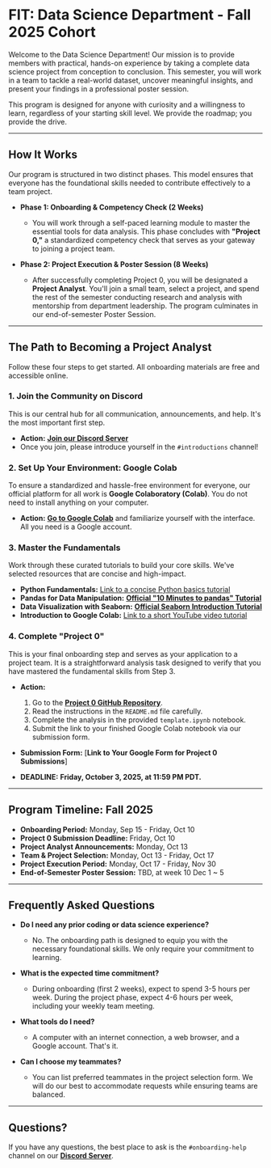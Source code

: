 # FIT: Data Science Department - Fall 2025 Cohort

Welcome to the Data Science Department! Our mission is to provide members with practical, hands-on experience by taking a complete data science project from conception to conclusion. This semester, you will work in a team to tackle a real-world dataset, uncover meaningful insights, and present your findings in a professional poster session.

This program is designed for anyone with curiosity and a willingness to learn, regardless of your starting skill level. We provide the roadmap; you provide the drive.

---

## How It Works

Our program is structured in two distinct phases. This model ensures that everyone has the foundational skills needed to contribute effectively to a team project.

-   **Phase 1: Onboarding & Competency Check (2 Weeks)**
    -   You will work through a self-paced learning module to master the essential tools for data analysis. This phase concludes with **"Project 0,"** a standardized competency check that serves as your gateway to joining a project team.

-   **Phase 2: Project Execution & Poster Session (8 Weeks)**
    -   After successfully completing Project 0, you will be designated a **Project Analyst**. You'll join a small team, select a project, and spend the rest of the semester conducting research and analysis with mentorship from department leadership. The program culminates in our end-of-semester Poster Session.

---

## The Path to Becoming a Project Analyst

Follow these four steps to get started. All onboarding materials are free and accessible online.

### 1. Join the Community on Discord
This is our central hub for all communication, announcements, and help. It's the most important first step.

-   **Action:** [**Join our Discord Server**](https://discord.gg/ZJBr5tnb53)
-   Once you join, please introduce yourself in the `#introductions` channel!

### 2. Set Up Your Environment: Google Colab
To ensure a standardized and hassle-free environment for everyone, our official platform for all work is **Google Colaboratory (Colab)**. You do not need to install anything on your computer.

-   **Action:** [**Go to Google Colab**](https://colab.research.google.com/) and familiarize yourself with the interface. All you need is a Google account.

### 3. Master the Fundamentals
Work through these curated tutorials to build your core skills. We've selected resources that are concise and high-impact.

-   **Python Fundamentals:** [Link to a concise Python basics tutorial](https://youtu.be/Gx5qb1uHss4?si=WRsmDRfNoTgsO5vx)
-   **Pandas for Data Manipulation:** [**Official "10 Minutes to pandas" Tutorial**](https://pandas.pydata.org/pandas-docs/stable/user_guide/10min.html)
-   **Data Visualization with Seaborn:** [**Official Seaborn Introduction Tutorial**](https://seaborn.pydata.org/tutorial/introduction.html)
-   **Introduction to Google Colab:** [Link to a short YouTube video tutorial](https://youtu.be/RLYoEyIHL6A?si=l2pSwXVZ-Sr9DCN3)

### 4. Complete "Project 0"
This is your final onboarding step and serves as your application to a project team. It is a straightforward analysis task designed to verify that you have mastered the fundamental skills from Step 3.

-   **Action:**
    1.  Go to the [**Project 0 GitHub Repository**](https://github.com/jackraorpl/project-0-fall2025).
    2.  Read the instructions in the `README.md` file carefully.
    3.  Complete the analysis in the provided `template.ipynb` notebook.
    4.  Submit the link to your finished Google Colab notebook via our submission form.

-   **Submission Form:** [**Link to Your Google Form for Project 0 Submissions**]
-   **DEADLINE:** **Friday, October 3, 2025, at 11:59 PM PDT.**

---

## Program Timeline: Fall 2025

-   **Onboarding Period:** Monday, Sep 15 - Friday, Oct 10
-   **Project 0 Submission Deadline:** Friday, Oct 10
-   **Project Analyst Announcements:** Monday, Oct 13
-   **Team & Project Selection:** Monday, Oct 13 - Friday, Oct 17
-   **Project Execution Period:** Monday, Oct 17 - Friday, Nov 30
-   **End-of-Semester Poster Session:** TBD, at week 10 Dec 1 ~ 5

---

## Frequently Asked Questions

-   **Do I need any prior coding or data science experience?**
    -   No. The onboarding path is designed to equip you with the necessary foundational skills. We only require your commitment to learning.

-   **What is the expected time commitment?**
    -   During onboarding (first 2 weeks), expect to spend 3-5 hours per week. During the project phase, expect 4-6 hours per week, including your weekly team meeting.

-   **What tools do I need?**
    -   A computer with an internet connection, a web browser, and a Google account. That's it.

-   **Can I choose my teammates?**
    -   You can list preferred teammates in the project selection form. We will do our best to accommodate requests while ensuring teams are balanced.

---

## Questions?

If you have any questions, the best place to ask is the `#onboarding-help` channel on our [**Discord Server**](https://discord.gg/ZJBr5tnb53).

